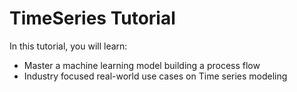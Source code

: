 # TimeSeries Tutorial
In this tutorial, you will learn:
- Master a machine learning model building a process flow
- Industry focused real-world use cases on Time series modeling
